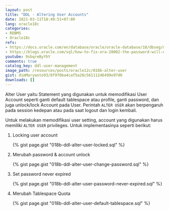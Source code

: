```yaml
---
layout: post
title: "DDL - Altering User Accounts"
date: 2021-03-11T18:49:51+07:00
lang: oracle18c
categories:
- RDBMS
- Oracle18c
refs: 
- https://docs.oracle.com/en/database/oracle/oracle-database/18/dbseg/managing-security-for-oracle-database-users.html#GUID-7CC7C467-0B16-4F18-881A-5BDC7F6BA0C7
- https://blogs.oracle.com/sql/how-to-fix-ora-28002-the-password-will-expire-in-7-days-errors
youtube: 9sbqreByYhY
comments: true
catalog_key: ddl-user-management
image_path: /resources/posts/oracle12c/018b-alter-user
gist: dimMaryanto93/8f9f0ba4caf5a28c56111246499e97d0
downloads: []
---
```


Alter User yaitu Statement yang digunakan untuk memodifikasi User Account seperti ganti default tablespace atau profile, ganti password, dan juga unlock/lock Account pada User. Perintah `ALTER USER` akan berpengaruh pada session kedepan atau pada saat logout dan login kembali.

Untuk melakukan memodifikasi user setting, account yang digunakan harus memiliki  `ALTER USER` privileges. Untuk implementasinya seperti berikut:

1. Locking user account

    {% gist page.gist "018b-ddl-alter-user-locked.sql" %}

2. Merubah password & account unlock

    {% gist page.gist "018b-ddl-alter-user-change-password.sql" %}

3. Set password never expired

    {% gist page.gist "018b-ddl-alter-user-password-never-expired.sql" %}

4. Merubah Tablespace Quota

    {% gist page.gist "018b-ddl-alter-user-default-tablespace.sql" %}